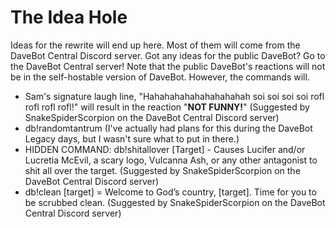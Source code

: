 ﻿# The Idea Hole

Ideas for the rewrite will end up here. Most of them will come from the DaveBot Central Discord server.
Got any ideas for the public DaveBot? Go to the DaveBot Central server! Note that the public DaveBot's reactions will not be in the self-hostable version of DaveBot. However, the commands will.

* Sam's signature laugh line, "Hahahahahahahahahahah soi soi soi soi rofl rofl rofl rofl!" will result in the reaction "**NOT FUNNY!**" (Suggested by SnakeSpiderScorpion on the DaveBot Central Discord server)
* db!randomtantrum (I've actually had plans for this during the DaveBot Legacy days, but I wasn't sure what to put in there.)
* HIDDEN COMMAND:  db!shitallover [Target] - Causes Lucifer and/or Lucretia McEvil, a scary logo, Vulcanna Ash, or any other antagonist to shit all over the target. (Suggested by SnakeSpiderScorpion on the DaveBot Central Discord server)
* db!clean [target] = Welcome to God’s country, [target]. Time for you to be scrubbed clean. (Suggested by SnakeSpiderScorpion on the DaveBot Central Discord server)